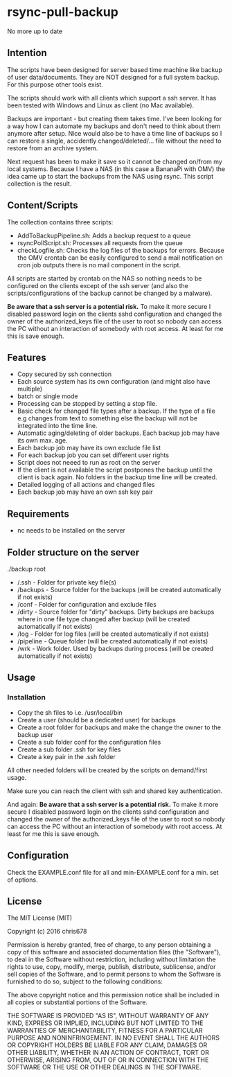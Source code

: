 # rsync-pull-backup

No more up to date

## Intention 

The scripts have been designed for server based time machine like backup of user data/documents. They are NOT designed for a full system backup. For this purpose other tools exist.

The scripts should work with all clients which support a ssh server. It has been tested with Windows and Linux as client (no Mac available).

Backups are important - but creating them takes time. I've been looking for a way how I can automate my backups and don't need to think about them anymore after setup. Nice would also be to have a time line of backups so I can restore a single, accidently changed/deleted/... file without the need to restore from an archive system. 

Next request has been to make it save so it cannot be changed on/from my local systems. Because I have a NAS (in this case a BananaPi with OMV) the idea came up to start the backups from the NAS using rsync. This script collection is the result.

## Content/Scripts
The collection contains three scripts:
* AddToBackupPipeline.sh: Adds a backup request to a queue
* rsyncPollScript.sh: Processes all requests from the queue
* checkLogfile.sh: Checks the log files of the backups for errors. Because the OMV crontab can be easily configured to send a mail notification on cron job outputs there is no mail component in the script.
 
All scripts are started by crontab on the NAS so nothing needs to be configured on the clients except of the ssh server (and also the scripts/configurations of the backup cannot be changed by a malware).



**Be aware that a ssh server is a potential risk.** To make it more secure I disabled password login on the clients sshd configuration and changed the owner of the authorized_keys file of the user to root so nobody can access the PC without an interaction of somebody with root access. At least for me this is save enough. 

## Features
* Copy secured by ssh connection
* Each source system has its own configuration (and might also have multiple)
* batch or single mode
* Processing can be stopped by setting a stop file.
* Basic check for changed file types after a backup. If the type of a file e.g changes from text to something else the backup will not be integrated into the time line.
* Automatic aging/deleting of older backups. Each backup job may have its own max. age.
* Each backup job may have its own exclude file list
* For each backup job you can set different user rights
* Script does not neeed to run as root on the server
* If the client is not available the script postpones the backup until the client is back again. No folders in the backup time line will be created.
* Detailed logging of all actions and changed files
* Each backup job may have an own ssh key pair

## Requirements
* nc needs to be installed on the server

## Folder structure on the server
./backup root
* /.ssh - Folder for private key file(s)
* /backups - Source folder for the backups (will be created automatically if not exists)
* /conf -  Folder for configuration and exclude files
* /dirty - Source folder for "dirty" backups. Dirty backups are backups where in one file type changed after backup (will be created automatically if not exists)
* /log - Folder for log files (will be created automatically if not exists)
* /pipeline - Queue folder (will be created automatically if not exists)
* /wrk - Work folder. Used by backups during process (will be created automatically if not exists)


## Usage
### Installation

* Copy the sh files to i.e. /usr/local/bin
* Create a user (should be a dedicated user) for backups
* Create a root folder for backups and make the change the owner to the backup user 
* Create a sub folder conf for the configuration files
* Create a sub folder .ssh for key files
* Create a key pair in the .ssh folder

All other needed folders will be created by the scripts on demand/first usage.

Make sure you can reach the client with ssh and shared key authentication.

And again: **Be aware that a ssh server is a potential risk.** To make it more secure I disabled password login on the clients sshd configuration and changed the owner of the authorized_keys file of the user to root so nobody can access the PC without an interaction of somebody with root access. At least for me this is save enough. 


## Configuration

Check the EXAMPLE.conf file for all and min-EXAMPLE.conf for a min. set of options.

## License
The MIT License (MIT)

Copyright (c) 2016 chris678

Permission is hereby granted, free of charge, to any person obtaining a copy
of this software and associated documentation files (the "Software"), to deal
in the Software without restriction, including without limitation the rights
to use, copy, modify, merge, publish, distribute, sublicense, and/or sell
copies of the Software, and to permit persons to whom the Software is
furnished to do so, subject to the following conditions:

The above copyright notice and this permission notice shall be included in all
copies or substantial portions of the Software.

THE SOFTWARE IS PROVIDED "AS IS", WITHOUT WARRANTY OF ANY KIND, EXPRESS OR
IMPLIED, INCLUDING BUT NOT LIMITED TO THE WARRANTIES OF MERCHANTABILITY,
FITNESS FOR A PARTICULAR PURPOSE AND NONINFRINGEMENT. IN NO EVENT SHALL THE
AUTHORS OR COPYRIGHT HOLDERS BE LIABLE FOR ANY CLAIM, DAMAGES OR OTHER
LIABILITY, WHETHER IN AN ACTION OF CONTRACT, TORT OR OTHERWISE, ARISING FROM,
OUT OF OR IN CONNECTION WITH THE SOFTWARE OR THE USE OR OTHER DEALINGS IN THE
SOFTWARE.
